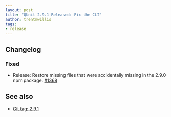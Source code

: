 ```yaml
---
layout: post
title: "QUnit 2.9.1 Released: Fix the CLI"
author: trentmwillis
tags:
- release
---
```


## Changelog

### Fixed

* Release: Restore missing files that were accidentally missing in the 2.9.0 npm package. [#1368](https://github.com/qunitjs/qunit/pull/1368)

## See also

* [Git tag: 2.9.1](https://github.com/qunitjs/qunit/releases/tag/2.9.1)
